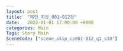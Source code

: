 ```yaml
---
layout: post
title:  "메인_회상_001~012장"
date:   2022-01-01 17:00:00 +0000
categories: Main
Tags: Story Main
SceneCode: ["scene_skip_cp001-012_q1_s10"]
---
```

